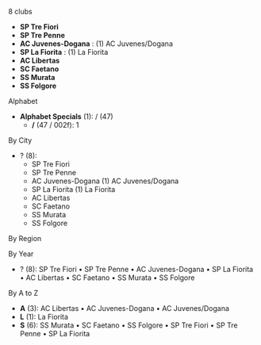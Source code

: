 8 clubs

- **SP Tre Fiori**
- **SP Tre Penne**
- **AC Juvenes-Dogana** : (1) AC Juvenes/Dogana
- **SP La Fiorita** : (1) La Fiorita
- **AC Libertas**
- **SC Faetano**
- **SS Murata**
- **SS Folgore**




Alphabet

- **Alphabet Specials** (1):  / (47)
  - **/** (47 / 002f): 1




By City

- ? (8): 
  - SP Tre Fiori 
  - SP Tre Penne 
  - AC Juvenes-Dogana  (1) AC Juvenes/Dogana
  - SP La Fiorita  (1) La Fiorita
  - AC Libertas 
  - SC Faetano 
  - SS Murata 
  - SS Folgore 




By Region





By Year

- ? (8):   SP Tre Fiori • SP Tre Penne • AC Juvenes-Dogana • SP La Fiorita • AC Libertas • SC Faetano • SS Murata • SS Folgore






By A to Z

- **A** (3): AC Libertas • AC Juvenes-Dogana • AC Juvenes/Dogana
- **L** (1): La Fiorita
- **S** (6): SS Murata • SC Faetano • SS Folgore • SP Tre Fiori • SP Tre Penne • SP La Fiorita





